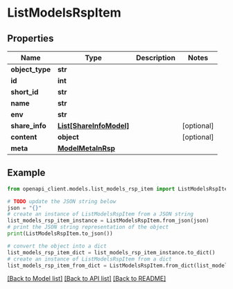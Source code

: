# ListModelsRspItem


## Properties

Name | Type | Description | Notes
------------ | ------------- | ------------- | -------------
**object_type** | **str** |  | 
**id** | **int** |  | 
**short_id** | **str** |  | 
**name** | **str** |  | 
**env** | **str** |  | 
**share_info** | [**List[ShareInfoModel]**](ShareInfoModel.md) |  | [optional] 
**content** | **object** |  | [optional] 
**meta** | [**ModelMetaInRsp**](ModelMetaInRsp.md) |  | 

## Example

```python
from openapi_client.models.list_models_rsp_item import ListModelsRspItem

# TODO update the JSON string below
json = "{}"
# create an instance of ListModelsRspItem from a JSON string
list_models_rsp_item_instance = ListModelsRspItem.from_json(json)
# print the JSON string representation of the object
print(ListModelsRspItem.to_json())

# convert the object into a dict
list_models_rsp_item_dict = list_models_rsp_item_instance.to_dict()
# create an instance of ListModelsRspItem from a dict
list_models_rsp_item_from_dict = ListModelsRspItem.from_dict(list_models_rsp_item_dict)
```
[[Back to Model list]](../README.md#documentation-for-models) [[Back to API list]](../README.md#documentation-for-api-endpoints) [[Back to README]](../README.md)


